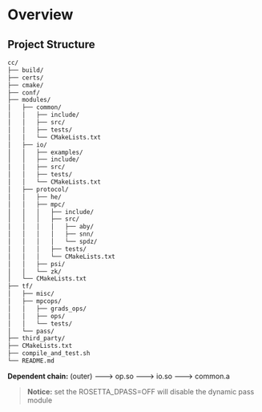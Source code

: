 # Overview

## Project Structure

```sh
cc/
├── build/
├── certs/
├── cmake/
├── conf/
├── modules/
│   ├── common/
│   │   ├── include/
│   │   ├── src/
│   │   ├── tests/
│   │   └── CMakeLists.txt
│   ├── io/
│   │   ├── examples/
│   │   ├── include/
│   │   ├── src/
│   │   ├── tests/
│   │   └── CMakeLists.txt
│   ├── protocol/
│   │   ├── he/
│   │   ├── mpc/
│   │   │   ├── include/
│   │   │   ├── src/
│   │   │   │   ├── aby/
│   │   │   │   ├── snn/
│   │   │   │   └── spdz/
│   │   │   ├── tests/
│   │   │   └── CMakeLists.txt
│   │   ├── psi/
│   │   └── zk/
│   └── CMakeLists.txt
├── tf/
│   ├── misc/
│   ├── mpcops/
│   │   ├── grads_ops/
│   │   ├── ops/
│   │   └── tests/
│   └── pass/
├── third_party/
├── CMakeLists.txt
├── compile_and_test.sh
└── README.md
```

**Dependent chain:** (outer) ---> op.so ---> io.so ---> common.a

> **Notice:** set the ROSETTA_DPASS=OFF will disable the dynamic pass module
